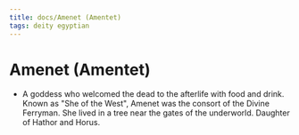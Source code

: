 ```yaml
---
title: docs/Amenet (Amentet)
tags: deity egyptian
---
```


# Amenet (Amentet)
- A goddess who welcomed the dead to the afterlife with food and drink. Known as "She of the West", Amenet was the consort of the Divine Ferryman. She lived in a tree near the gates of the underworld. Daughter of Hathor and Horus.